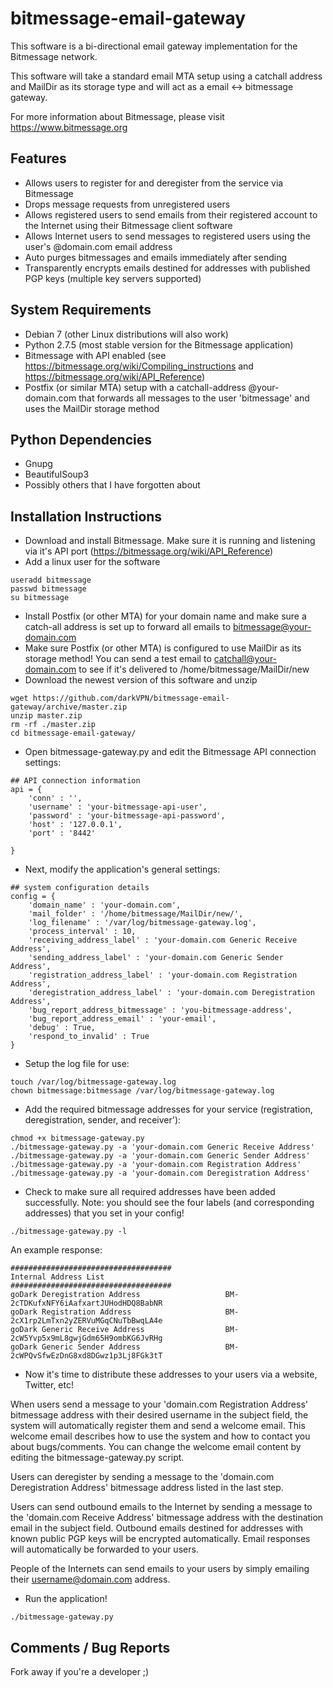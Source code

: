 bitmessage-email-gateway
========================

This software is a bi-directional email gateway implementation for the Bitmessage network.

This software will take a standard email MTA setup using a catchall address and MailDir as its storage type and will act as a email <-> bitmessage gateway.

For more information about Bitmessage, please visit https://www.bitmessage.org



## Features
 * Allows users to register for and deregister from the service via Bitmessage
 * Drops message requests from unregistered users
 * Allows registered users to send emails from their registered account to the Internet using their Bitmessage client software 
 * Allows Internet users to send messages to registered users using the user's @domain.com email address
 * Auto purges bitmessages and emails immediately after sending
 * Transparently encrypts emails destined for addresses with published PGP keys (multiple key servers supported)

## System Requirements
 * Debian 7 (other Linux distributions will also work)
 * Python 2.7.5 (most stable version for the Bitmessage application)
 * Bitmessage with API enabled (see https://bitmessage.org/wiki/Compiling_instructions and https://bitmessage.org/wiki/API_Reference) 
 * Postfix (or similar MTA) setup with a catchall-address @your-domain.com that forwards all messages to the user 'bitmessage' and uses the MailDir storage method

## Python Dependencies
 * Gnupg
 * BeautifulSoup3
 * Possibly others that I have forgotten about
 
## Installation Instructions
 * Download and install Bitmessage. Make sure it is running and listening via it's API port (https://bitmessage.org/wiki/API_Reference)
 * Add a linux user for the software
```
useradd bitmessage
passwd bitmessage
su bitmessage
```
 * Install Postfix (or other MTA) for your domain name and make sure a catch-all address is set up to forward all emails to bitmessage@your-domain.com
 * Make sure Postfix (or other MTA) is configured to use MailDir as its storage method! You can send a test email to catchall@your-domain.com to see if it's delivered to /home/bitmessage/MailDir/new
 * Download the newest version of this software and unzip
```
wget https://github.com/darkVPN/bitmessage-email-gateway/archive/master.zip
unzip master.zip
rm -rf ./master.zip
cd bitmessage-email-gateway/
```
 * Open bitmessage-gateway.py and edit the Bitmessage API connection settings:
```
## API connection information
api = {
	'conn' : '',
	'username' : 'your-bitmessage-api-user',
	'password' : 'your-bitmessage-api-password',
	'host' : '127.0.0.1',
	'port' : '8442'

}
```
 * Next, modify the application's general settings:
```
## system configuration details
config = {
	'domain_name' : 'your-domain.com',
	'mail_folder' : '/home/bitmessage/MailDir/new/',
	'log_filename' : '/var/log/bitmessage-gateway.log',
	'process_interval' : 10,
	'receiving_address_label' : 'your-domain.com Generic Receive Address',
	'sending_address_label' : 'your-domain.com Generic Sender Address',
	'registration_address_label' : 'your-domain.com Registration Address',
	'deregistration_address_label' : 'your-domain.com Deregistration Address',
	'bug_report_address_bitmessage' : 'you-bitmessage-address',
	'bug_report_address_email' : 'your-email',
	'debug' : True,
	'respond_to_invalid' : True
}
```
 * Setup the log file for use:
```
touch /var/log/bitmessage-gateway.log
chown bitmessage:bitmessage /var/log/bitmessage-gateway.log
```
 * Add the required bitmessage addresses for your service (registration, deregistration, sender, and receiver'):
```
chmod +x bitmessage-gateway.py
./bitmessage-gateway.py -a 'your-domain.com Generic Receive Address'
./bitmessage-gateway.py -a 'your-domain.com Generic Sender Address'
./bitmessage-gateway.py -a 'your-domain.com Registration Address'
./bitmessage-gateway.py -a 'your-domain.com Deregistration Address'
```
 * Check to make sure all required addresses have been added successfully. Note: you should see the four labels (and corresponding addresses) that you set in your config!
```
./bitmessage-gateway.py -l
```
An example response:
```
####################################
Internal Address List
####################################
goDark Deregistration Address                   BM-2cTDKufxNFY6iAafxartJUHodHDQ8BabNR
goDark Registration Address                     BM-2cX1rp2LmTxn2yZERVuMGqCNuTbBwqLA4e
goDark Generic Receive Address                  BM-2cW5Yvp5x9mL8gwjGdm65H9ombKG6JvRHg
goDark Generic Sender Address                   BM-2cWPQvSfwEzDnG8xd8DGwz1p3Lj8FGk3tT
```
 * Now it's time to distribute these addresses to your users via a website, Twitter, etc!
 
 When users send a message to your 'domain.com Registration Address' bitmessage address with their desired username in the subject field, the system will automatically register them and send a welcome email. This welcome email describes how to use the system and how to contact you about bugs/comments. You can change the welcome email content by editing the bitmessage-gateway.py script.

 Users can deregister by sending a message to the 'domain.com Deregistration Address' bitmessage address listed in the last step.
 
 Users can send outbound emails to the Internet by sending a message to the 'domain.com Receive Address' bitmessage address with the destination email in the subject field. Outbound emails destined for addresses with known public PGP keys will be encrypted automatically. Email responses will automatically be forwarded to your users.
 
 People of the Internets can send emails to your users by simply emailing their username@domain.com address.

 * Run the application!
```
./bitmessage-gateway.py
```

## Comments / Bug Reports
Fork away if you're a developer ;)

